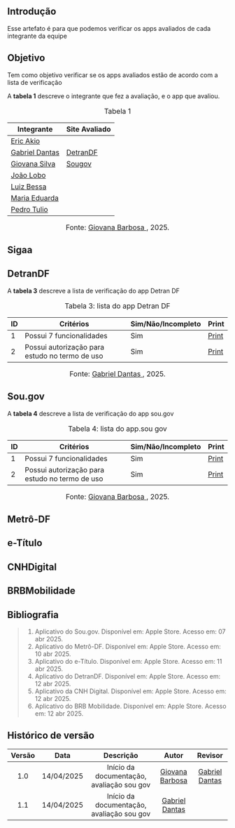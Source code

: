 ## Introdução
Esse artefato é para que podemos verificar os apps avaliados de cada integrante da equipe

## Objetivo
Tem como objetivo verificar se os apps avaliados estão de acordo com a lista de verificação

A **tabela 1** descreve o integrante que fez a avaliação, e o app que avaliou.

<center>
    <font size="3"><p style="text-align: center">Tabela 1</p></font>

| Integrante                                     | Site Avaliado         |
| ---------------------------------------------- | --------------------- |
| [Eric Akio](https://github.com/eric-kingu)     ||
| [Gabriel Dantas](https://github.com/gbevi)     |      [DetranDF](#DetranDF)   |
| [Giovana Silva](https://github.com/gio221)     | [Sougov](#sougov)  |
| [João Lobo](https://github.com/joaolobo10)     | |
| [Luiz Bessa](https://github.com/lfelipebessa)  | |
| [Maria Eduarda](https://github.com/maaduh)     |   |
| [Pedro Tulio](https://github.com/PedrooCamilo) |  |

<font size="3"><p style="text-align: center">Fonte: [Giovana Barbosa ](https://github.com/gio221), 2025.</p></font>

</center>

## Sigaa


## DetranDF
A **tabela 3** descreve a lista de verificação do app Detran DF

<center>
    <font size="3"><p style="text-align: center">Tabela 3: lista do app Detran DF</p></font>

|ID| Critérios                             | Sim/Não/Incompleto        | Print
| ---------------------------------------------- | --------------------- |--------------------- |--------------------- |
|1| Possui 7 funcionalidades|Sim|[Print](https://aprender3.unb.br/pluginfile.php/3095981/mod_resource/content/57/FGA0303-T03.pdf)|
|2| Possui autorização para estudo no termo de uso|Sim|[Print](https://aprender3.unb.br/pluginfile.php/3095981/mod_resource/content/57/FGA0303-T03.pdf)|

<font size="3"><p style="text-align: center">Fonte: [Gabriel Dantas ](https://github.com/gbevi), 2025.</p></font>

</center>


## Sou.gov

A **tabela 4** descreve a lista de verificação do app sou.gov

<center>
    <font size="3"><p style="text-align: center">Tabela 4: lista do app.sou gov</p></font>

|ID| Critérios                             | Sim/Não/Incompleto        | Print
| ---------------------------------------------- | --------------------- |--------------------- |--------------------- |
|1| Possui 7 funcionalidades|Sim|[Print](https://aprender3.unb.br/pluginfile.php/3095981/mod_resource/content/57/FGA0303-T03.pdf)|
|2| Possui autorização para estudo no termo de uso|Sim|[Print](https://aprender3.unb.br/pluginfile.php/3095981/mod_resource/content/57/FGA0303-T03.pdf)|

<font size="3"><p style="text-align: center">Fonte: [Giovana Barbosa ](https://github.com/gio221), 2025.</p></font>

</center>

## Metrô-DF



## e-Título



## CNHDigital


## BRBMobilidade



## Bibliografia

> 1. Aplicativo do Sou.gov. Disponível em: Apple Store. Acesso em: 07 abr 2025.
> 2. Aplicativo do Metrô-DF. Disponível em: Apple Store. Acesso em: 10 abr 2025.
> 3. Aplicativo do e-Título. Disponível em: Apple Store. Acesso em: 11 abr 2025.
> 4. Aplicativo do DetranDF. Disponível em: Apple Store. Acesso em: 12 abr 2025.
> 5. Aplicativo da CNH Digital. Disponível em: Apple Store. Acesso em: 12 abr 2025.
> 6. Aplicativo do BRB Mobilidade. Disponível em: Apple Store. Acesso em: 12 abr 2025.

## Histórico de versão

| Versão |    Data    |       Descrição        |                     Autor                      |                  Revisor                   |
| :----: | :--------: | :--------------------: | :--------------------------------------------: | :----------------------------------------: |
|  1.0   | 14/04/2025 | Início da documentação, avaliação sou gov | [Giovana Barbosa ](https://github.com/gio221)  |  [Gabriel Dantas](https://github.com/gbevi)|
|  1.1   | 14/04/2025 | Início da documentação, avaliação sou gov | [Gabriel Dantas](https://github.com/gbevi)  |  |
